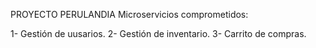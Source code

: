 PROYECTO PERULANDIA
Microservicios comprometidos:

1- Gestión de uusarios.
2- Gestión de inventario.
3- Carrito de compras.

